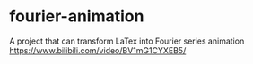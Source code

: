 # fourier-animation
A project that can transform LaTex into Fourier series animation  
https://www.bilibili.com/video/BV1mG1CYXEB5/
